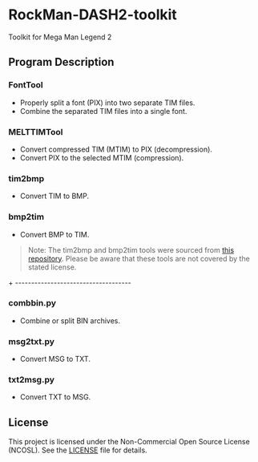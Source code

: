 # RockMan-DASH2-toolkit
Toolkit for Mega Man Legend 2


## Program Description

### FontTool
- Properly split a font (PIX) into two separate TIM files.
- Combine the separated TIM files into a single font.

### MELTTIMTool
- Convert compressed TIM (MTIM) to PIX (decompression).
- Convert PIX to the selected MTIM (compression).

### tim2bmp
- Convert TIM to BMP.

### bmp2tim
- Convert BMP to TIM.

> Note: The tim2bmp and bmp2tim tools were sourced from [this repository](https://github.com/ColdSauce/psxsdk). Please be aware that these tools are not covered by the stated license.

\+ ------------------------------------

### combbin.py
- Combine or split BIN archives.

### msg2txt.py
- Convert MSG to TXT.

### txt2msg.py
- Convert TXT to MSG.


## License

This project is licensed under the Non-Commercial Open Source License (NCOSL). See the [LICENSE](./LICENSE) file for details.

